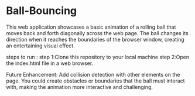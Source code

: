 # Ball-Bouncing
This web application showcases a basic animation of a rolling ball that moves back and forth diagonally across the web page. The ball changes its direction when it reaches the boundaries of the browser window, creating an entertaining visual effect.

steps to run :
step 1:Clone this repository to your local machine
step 2:Open the index.html file in a web browser.

Future Enhancement:
Add collision detection with other elements on the page. You could create obstacles or boundaries that the ball must interact with, making the animation more interactive and challenging.
